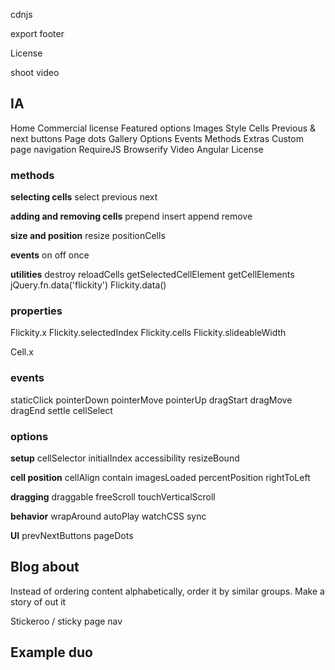 <!-- AWS account -->
<!-- flickity.metafizzy.co subdomain -->
<!-- hover.com account -->
<!-- re-direct flickityjs.com -->
<!-- Texta font -->
<!-- font-sizes in em -->
<!-- mobile hero gallery -->
<!-- GitHub link -->
<!-- copy assets to build/ -->
<!-- copy flickity files to build/ -->
<!-- dev build -->
  <!-- don't copy fonts -->
  <!-- list out all sources -->
<!-- figure out s3cmd -->
<!-- tag version 0.1.0, npm publish -->

<!-- document how to style prev/next button :focus, when removing outline -->

<!-- document :focus -->

<!-- is-selected cell -->
<!-- is-pointer-down when dragging -->

<!-- title id's -->
<!-- page nav -->

cdnjs

<!-- how to use imagesLoaded with RequireJS / Browserify -->
<!-- How to use sync with RequireJS / Browserify -->

export footer

<!-- favicon -->
<!-- 404 page -->

<!-- align pageNav right -->
<!-- sticky pageNav -->

<!-- CodePen all examples -->

License

<!-- Submitting issues -->

shoot video



## IA

Home
  Commercial license
  Featured options
  Images
Style
  Cells
  Previous & next buttons
  Page dots
  Gallery
Options
Events
Methods
Extras
  Custom page navigation
  RequireJS
  Browserify
  Video
  Angular
License


### methods

**selecting cells**
select
previous
next

**adding and removing cells**
prepend
insert
append
remove

**size and position**
resize
positionCells

**events**
on
off
once

**utilities**
destroy
reloadCells
getSelectedCellElement
getCellElements
jQuery.fn.data('flickity')
Flickity.data()


### properties

Flickity.x
Flickity.selectedIndex
Flickity.cells
Flickity.slideableWidth

Cell.x

### events

staticClick
pointerDown
pointerMove
pointerUp
dragStart
dragMove
dragEnd
settle
cellSelect

### options

**setup**
cellSelector
initialIndex
accessibility
resizeBound

**cell position**
cellAlign
contain
imagesLoaded
percentPosition
rightToLeft

**dragging**
draggable
freeScroll
touchVerticalScroll

**behavior**
wrapAround
autoPlay
watchCSS
sync

**UI**
prevNextButtons
pageDots

## Blog about

Instead of ordering content alphabetically, order it by similar groups. Make a story of out it

Stickeroo / sticky page nav

## Example duo

<div class="example duo">
  <div class="example__code duo__cell">
  </div>
  <div class="example__demo duo__cell">
    <div class="gallery">
      <div class="gallery-cell"></div>
      <div class="gallery-cell"></div>
      <div class="gallery-cell"></div>
      <div class="gallery-cell"></div>
      <div class="gallery-cell"></div>
    </div>
  </div>
</div>
